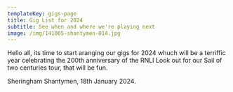 ```yaml
---
templateKey: gigs-page
title: Gig List for 2024
subtitle: See when and where we're playing next
image: /img/141005-shantymen-014.jpg
---
```

Hello all, its time to start aranging our gigs for 2024 whuch will be a terriffic year celebrating the 200th anniversary of the RNLI  Look out for our Sail of two centuries tour, that will be fun.

Sheringham Shantymen, 18th January 2024.